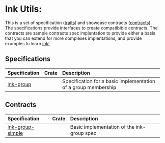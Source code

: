 
# Ink Utils: 

This is a set of specification ([traits](https://github.com/alessandro-baldassarre/ink-utils/tree/main/traits)) and showcase contracts ([contracts](https://github.com/alessandro-baldassarre/ink-utils/tree/main/contracts)). The specifications provide interfaces to create compatibible contracts. The contracts are sample contracts spec implentation to provide either a basis that you can extend for more complexes implentations, and provide examples to learn [ink!](https://use.ink/)





## Specifications


| Specification | Crate     | Description                       |
| :-------- | :------- | :-------------------------------- |
| [ink-group](https://github.com/alessandro-baldassarre/ink-utils/tree/main/traits/ink-group)         |                                                                                                | Specification for a basic implementation of a group membership |



## Contracts

| Specification | Crate     | Description                       |
| :-------- | :------- | :-------------------------------- |
| [ink-group-simple](https://github.com/alessandro-baldassarre/ink-utils/tree/main/contracts/ink-group-simple)         |                                                                                                | Basic implementation of the ink-group spec |